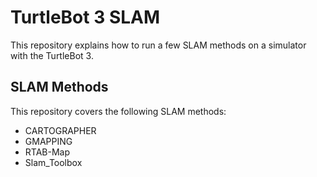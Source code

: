 
# TurtleBot 3 SLAM

This repository explains how to run a few SLAM methods on a simulator with the TurtleBot 3.

## SLAM Methods

This repository covers the following SLAM methods:

- CARTOGRAPHER
- GMAPPING
- RTAB-Map
- Slam_Toolbox